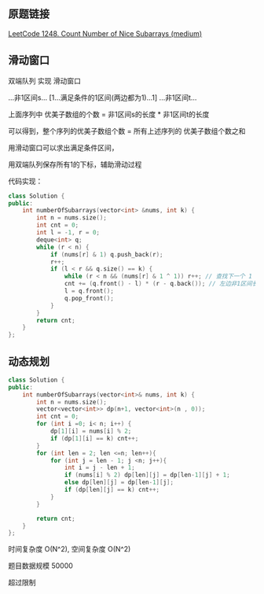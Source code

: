 ## 原题链接

[LeetCode 1248. Count Number of Nice Subarrays (medium)](https://leetcode-cn.com/problems/count-number-of-nice-subarrays/)


## 滑动窗口

双端队列 实现 滑动窗口

...非1区间s... [1...满足条件的1区间(两边都为1)...1] ...非1区间t...

上面序列中 优美子数组的个数 = 非1区间s的长度 * 非1区间t的长度

可以得到，整个序列的优美子数组个数 = 所有上述序列的 优美子数组个数之和

用滑动窗口可以求出满足条件区间，

用双端队列保存所有1的下标，辅助滑动过程

代码实现：

```cpp
class Solution {
public:
    int numberOfSubarrays(vector<int> &nums, int k) {
        int n = nums.size();
        int cnt = 0;
        int l = -1, r = 0;
        deque<int> q;
        while (r < n) {
            if (nums[r] & 1) q.push_back(r);
            r++;
            if (l < r && q.size() == k) {
                while (r < n && (nums[r] & 1 ^ 1)) r++; // 查找下一个 1
                cnt += (q.front() - l) * (r - q.back()); // 左边非1区间长度 * 右边非1区间长度
                l = q.front();
                q.pop_front();
            }
        }
        return cnt;
    }
};
```

## 动态规划

```cpp
class Solution {
public:
    int numberOfSubarrays(vector<int>& nums, int k) {
        int n = nums.size();
        vector<vector<int>> dp(n+1, vector<int>(n , 0));
        int cnt = 0;
        for (int i =0; i< n; i++) {
            dp[1][i] = nums[i] % 2;
            if (dp[1][i] == k) cnt++;
        }
        for (int len = 2; len <=n; len++){
            for (int j = len - 1; j <n; j++){
                int i = j - len + 1;
                if (nums[i] % 2) dp[len][j] = dp[len-1][j] + 1;
                else dp[len][j] = dp[len-1][j];
                if (dp[len][j] == k) cnt++;
            }
        }

        return cnt;
    }
};
```

时间复杂度 O(N^2), 空间复杂度 O(N^2)

题目数据规模 50000

超过限制
